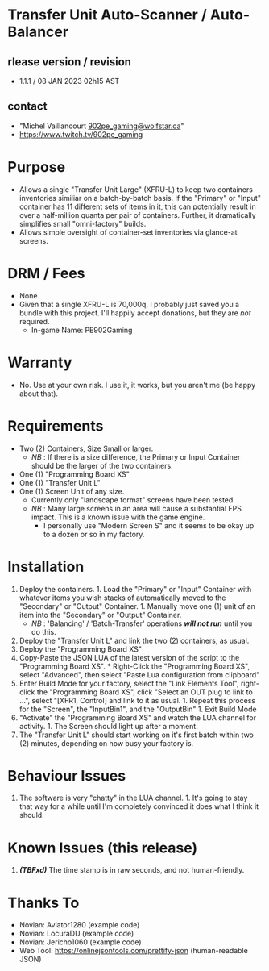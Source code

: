 # Transfer Unit Auto-Scanner / Auto-Balancer

## rlease version / revision 
 + 1.1.1 / 08 JAN 2023 02h15 AST

## contact 
  + "Michel Vaillancourt <902pe_gaming@wolfstar.ca>"
  + https://www.twitch.tv/902pe_gaming

# Purpose

* Allows a single "Transfer Unit Large" (XFRU-L) to keep two containers inventories similiar on a batch-by-batch basis. If the "Primary" or "Input" container has 11 different sets of items in it, this can potentially result in over a half-million quanta per pair of containers. Further, it dramatically simplifies small "omni-factory" builds.
* Allows simple oversight of container-set inventories via glance-at screens.

# DRM / Fees
  + None.
  + Given that a single XFRU-L is 70,000q, I probably just saved you a bundle with this project. I'll happily accept donations, but they are *not* required.
    + In-game Name: PE902Gaming

# Warranty
  + No. Use at your own risk. I use it, it works, but you aren't me (be happy about that).

# Requirements

  + Two (2) Containers, Size Small or larger.
    * *NB* : If there is a size difference, the Primary or Input Container should be the larger of the two containers.
  + One (1) "Programming Board XS"
  + One (1) "Transfer Unit L"
  + One (1) Screen Unit of any size.
    * Currently only "landscape format" screens have been tested.
    * *NB* : Many large screens in an area will cause a substantial FPS impact. This is a known issue with the game engine.
      * I personally use "Modern Screen S" and it seems to be okay up to a dozen or so in my factory.
      
# Installation

  1. Deploy the containers.
    1. Load the "Primary" or "Input" Container with whatever items you wish stacks of automatically moved to the "Secondary" or "Output" Container.
    1. Manually move one (1) unit of an item into the "Secondary" or "Output" Container.
      * *NB* : 'Balancing' / 'Batch-Transfer' operations ***will not run*** until you do this.
  1. Deploy the "Transfer Unit L" and link the two (2) containers, as usual.
  1. Deploy the "Programming Board XS"
  1. Copy-Paste the JSON LUA of the latest version of the script to the "Programming Board XS".
    * Right-Click the "Programming Board XS", select "Advanced", then select "Paste Lua configuration from clipboard"
  1. Enter Build Mode for your factory, select the "Link Elements Tool", right-click the "Programming Board XS", click "Select an OUT plug to link to ...", select "[XFR1, Control] and link to it as usual.
    1. Repeat this process for the "Screen", the "InputBin1", and the "OutputBin"
    1. Exit Build Mode
  1. "Activate" the "Programming Board XS" and watch the LUA channel for activity.
    1. The Screen should light up after a moment.
  1. The "Transfer Unit L" should start working on it's first batch within two (2) minutes, depending on how busy your factory is. 

# Behaviour Issues

  1. The software is very "chatty" in the LUA channel. 
    1. It's going to stay that way for a while until I'm completely convinced it does what I think it should.
    
# Known Issues (this release)

  1. ***(TBFxd)*** The time stamp is in raw seconds, and not human-friendly.

# Thanks To

  + Novian:    Aviator1280 (example code)
  + Novian:    LocuraDU (example code)
  + Novian:    Jericho1060 (example code)
  + Web Tool:  https://onlinejsontools.com/prettify-json (human-readable JSON)
